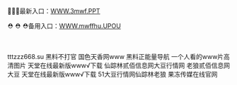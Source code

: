 <p>
	🔌🔌🔌最新入口：<a href="http://www.baidu.com/link?url=6MA2SWnO3Raqke39an_0PUxosM6ZrUGzi1BN9tNnlPW&wd">WWW.3mwf.PPT</a> 
	<p>
		⛑
⛑
⛑备用入口：<a href="http://www.baidu.com/link?url=6MA2SWnO3Raqke39an_0PUxosM6ZrUGzi1BN9tNnlPW&wd">WWW.mwffhu.UPOU</a> 
	</p>
	<p>
		<br />
	</p>
	<p>
		tttzzz668.su 黑料不打官
国色天香网www
黑料正能量导航
一个人看的www片高清图片
天堂在线最新版www√下载
仙踪林贰佰信息网大豆行情网
老狼贰佰信息网大豆
天堂在线最新版www√下载
51大豆行情网仙踪林老狼
果冻传媒在线官网
	</p>
